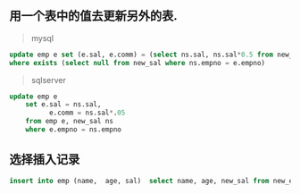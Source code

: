## 用一个表中的值去更新另外的表.
> mysql

```sql
update emp e set (e.sal, e.comm) = (select ns.sal, ns.sal*0.5 from new_sal ns where ns.empno = e.empno)
where exists (select null from new_sal where ns.empno = e.empno)
```

> sqlserver

```sql
update emp e
    set e.sal = ns.sal,
          e.comm = ns.sal*.05
    from emp e, new_sal ns
    where e.empno = ns.empno
```

## 选择插入记录
```sql
insert into emp (name,  age, sal)  select name, age, new_sal from new_emp where deptno = 10
```